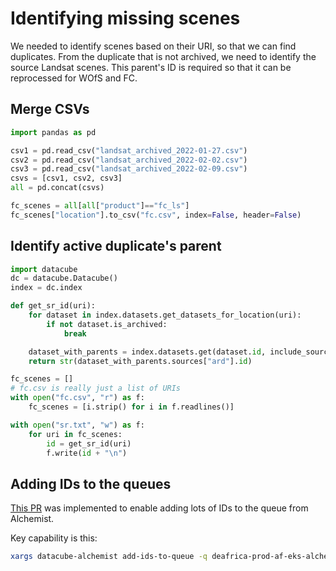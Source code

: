 # Identifying missing scenes

We needed to identify scenes based on their URI, so that we can find duplicates.
From the duplicate that is not archived, we need to identify the source Landsat
scenes. This parent's ID is required so that it can be reprocessed for WOfS
and FC.

## Merge CSVs

```python
import pandas as pd

csv1 = pd.read_csv("landsat_archived_2022-01-27.csv")
csv2 = pd.read_csv("landsat_archived_2022-02-02.csv")
csv3 = pd.read_csv("landsat_archived_2022-02-09.csv")
csvs = [csv1, csv2, csv3]
all = pd.concat(csvs)

fc_scenes = all[all["product"]=="fc_ls"]
fc_scenes["location"].to_csv("fc.csv", index=False, header=False)
```

## Identify active duplicate's parent

```python
import datacube
dc = datacube.Datacube()
index = dc.index

def get_sr_id(uri):
    for dataset in index.datasets.get_datasets_for_location(uri):
        if not dataset.is_archived:
            break

    dataset_with_parents = index.datasets.get(dataset.id, include_sources=True)
    return str(dataset_with_parents.sources["ard"].id)

fc_scenes = []
# fc.csv is really just a list of URIs
with open("fc.csv", "r") as f:
    fc_scenes = [i.strip() for i in f.readlines()]

with open("sr.txt", "w") as f:
    for uri in fc_scenes:
        id = get_sr_id(uri)
        f.write(id + "\n")
```

## Adding IDs to the queues

[This PR](https://github.com/opendatacube/datacube-alchemist/pull/135) was
implemented to enable adding lots of IDs to the queue from Alchemist.

Key capability is this:

```bash
xargs datacube-alchemist add-ids-to-queue -q deafrica-prod-af-eks-alchemist-ls-fc -c https://raw.githubusercontent.com/digitalearthafrica/config/master/prod/alchemist/fc_ls.alchemist.yaml < sr.txt
```
